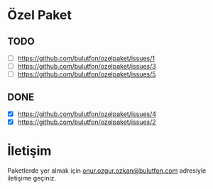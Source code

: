 # Özel Paket

## TODO

* [ ] https://github.com/bulutfon/ozelpaket/issues/1
* [ ] https://github.com/bulutfon/ozelpaket/issues/3
* [ ] https://github.com/bulutfon/ozelpaket/issues/5

## DONE

* [x] https://github.com/bulutfon/ozelpaket/issues/4
* [x] https://github.com/bulutfon/ozelpaket/issues/2

# İletişim

Paketlerde yer almak için onur.ozgur.ozkan@bulutfon.com adresiyle iletişime geçiniz.

